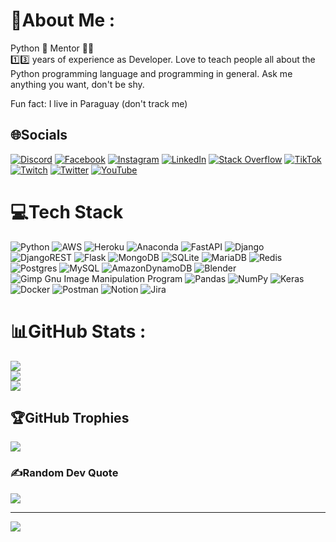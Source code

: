 # 💫About Me :
Python 🐍 Mentor 🧑‍🏫<br>
1️⃣3️⃣ years of experience as Developer.
Love to teach people all about the Python programming language and programming in general.
Ask me anything you want, don't be shy.

Fun fact: I live in Paraguay (don't track me)

## 🌐Socials
[![Discord](https://img.shields.io/badge/Discord-%237289DA.svg?logo=discord&logoColor=white)](https://discord.gg/users/886345333557317673) [![Facebook](https://img.shields.io/badge/Facebook-%231877F2.svg?logo=Facebook&logoColor=white)](https://www.facebook.com/profile.php?id=100088411071675) [![Instagram](https://img.shields.io/badge/Instagram-%23E4405F.svg?logo=Instagram&logoColor=white)](https://instagram.com/pythonmentor) [![LinkedIn](https://img.shields.io/badge/LinkedIn-%230077B5.svg?logo=linkedin&logoColor=white)](https://linkedin.com/in/matthias-schreiber-0436a3126/) [![Stack Overflow](https://img.shields.io/badge/-Stackoverflow-FE7A16?logo=stack-overflow&logoColor=white)](https://stackoverflow.com/users/6311436/matthias-schreiber) [![TikTok](https://img.shields.io/badge/TikTok-%23000000.svg?logo=TikTok&logoColor=white)](https://tiktok.com/@pythonmentor) [![Twitch](https://img.shields.io/badge/Twitch-%239146FF.svg?logo=Twitch&logoColor=white)](https://twitch.tv/PythonMentor) [![Twitter](https://img.shields.io/badge/Twitter-%231DA1F2.svg?logo=Twitter&logoColor=white)](https://twitter.com/pythonmentor) [![YouTube](https://img.shields.io/badge/YouTube-%23FF0000.svg?logo=YouTube&logoColor=white)](https://youtube.com/channel/UCsPbR6RtwXyOSB4b4k24EIQ) 

# 💻Tech Stack
![Python](https://img.shields.io/badge/python-3670A0?style=for-the-badge&logo=python&logoColor=ffdd54) ![AWS](https://img.shields.io/badge/AWS-%23FF9900.svg?style=for-the-badge&logo=amazon-aws&logoColor=white) ![Heroku](https://img.shields.io/badge/heroku-%23430098.svg?style=for-the-badge&logo=heroku&logoColor=white) ![Anaconda](https://img.shields.io/badge/Anaconda-%2344A833.svg?style=for-the-badge&logo=anaconda&logoColor=white) ![FastAPI](https://img.shields.io/badge/FastAPI-005571?style=for-the-badge&logo=fastapi) ![Django](https://img.shields.io/badge/django-%23092E20.svg?style=for-the-badge&logo=django&logoColor=white) ![DjangoREST](https://img.shields.io/badge/DJANGO-REST-ff1709?style=for-the-badge&logo=django&logoColor=white&color=ff1709&labelColor=gray) ![Flask](https://img.shields.io/badge/flask-%23000.svg?style=for-the-badge&logo=flask&logoColor=white) ![MongoDB](https://img.shields.io/badge/MongoDB-%234ea94b.svg?style=for-the-badge&logo=mongodb&logoColor=white) ![SQLite](https://img.shields.io/badge/sqlite-%2307405e.svg?style=for-the-badge&logo=sqlite&logoColor=white) ![MariaDB](https://img.shields.io/badge/MariaDB-003545?style=for-the-badge&logo=mariadb&logoColor=white) ![Redis](https://img.shields.io/badge/redis-%23DD0031.svg?style=for-the-badge&logo=redis&logoColor=white) ![Postgres](https://img.shields.io/badge/postgres-%23316192.svg?style=for-the-badge&logo=postgresql&logoColor=white) ![MySQL](https://img.shields.io/badge/mysql-%2300f.svg?style=for-the-badge&logo=mysql&logoColor=white) ![AmazonDynamoDB](https://img.shields.io/badge/Amazon%20DynamoDB-4053D6?style=for-the-badge&logo=Amazon%20DynamoDB&logoColor=white) ![Blender](https://img.shields.io/badge/blender-%23F5792A.svg?style=for-the-badge&logo=blender&logoColor=white) ![Gimp Gnu Image Manipulation Program](https://img.shields.io/badge/Gimp-657D8B?style=for-the-badge&logo=gimp&logoColor=FFFFFF) ![Pandas](https://img.shields.io/badge/pandas-%23150458.svg?style=for-the-badge&logo=pandas&logoColor=white) ![NumPy](https://img.shields.io/badge/numpy-%23013243.svg?style=for-the-badge&logo=numpy&logoColor=white) ![Keras](https://img.shields.io/badge/Keras-%23D00000.svg?style=for-the-badge&logo=Keras&logoColor=white) ![Docker](https://img.shields.io/badge/docker-%230db7ed.svg?style=for-the-badge&logo=docker&logoColor=white) ![Postman](https://img.shields.io/badge/Postman-FF6C37?style=for-the-badge&logo=postman&logoColor=white) ![Notion](https://img.shields.io/badge/Notion-%23000000.svg?style=for-the-badge&logo=notion&logoColor=white) ![Jira](https://img.shields.io/badge/jira-%230A0FFF.svg?style=for-the-badge&logo=jira&logoColor=white)
# 📊GitHub Stats :
![](https://github-readme-stats.vercel.app/api?username=pyfection&theme=dark&hide_border=true&include_all_commits=false&count_private=true)<br/>
![](https://github-readme-streak-stats.herokuapp.com/?user=pyfection&theme=dark&hide_border=true)<br/>
![](https://github-readme-stats.vercel.app/api/top-langs/?username=pyfection&theme=dark&hide_border=true&include_all_commits=false&count_private=true&layout=compact)

## 🏆GitHub Trophies
![](https://github-trophies.vercel.app/?username=pyfection&theme=onedark&no-frame=true&no-bg=false&margin-w=4)

### ✍️Random Dev Quote
![](https://quotes-github-readme.vercel.app/api?type=horizontal&theme=dark)

---
[![](https://visitcount.itsvg.in/api?id=pyfection&icon=6&color=9)](https://visitcount.itsvg.in)
